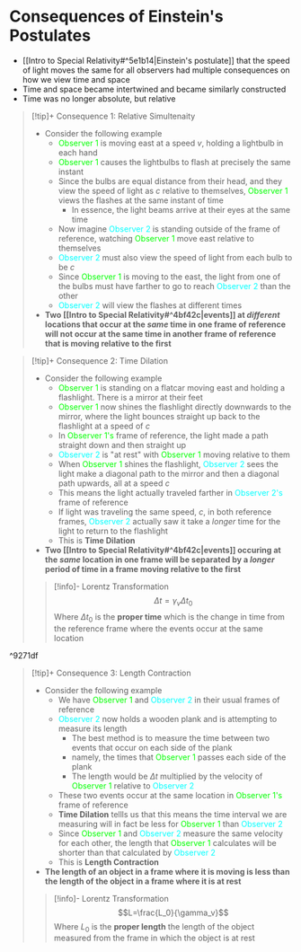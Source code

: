 # Consequences of Einstein's Postulates
- [[Intro to Special Relativity#^5e1b14|Einstein's postulate]] that the speed of light moves the same for all observers had multiple consequences on how we view time and space
- Time and space became intertwined and became similarly constructed
- Time was no longer absolute, but relative

>[!tip]+ Consequence 1: Relative Simultenaity
>- Consider the following example
>	- <font style="color:lime">Observer 1</font> is moving east at a speed $v$, holding a lightbulb in each hand
>	- <font style="color:lime">Observer 1</font> causes the lightbulbs to flash at precisely the same instant
>	- Since the bulbs are equal distance from their head, and they view the speed of light as $c$ relative to themselves, <font style="color:lime">Observer 1</font> views the flashes at the same instant of time
>		- In essence, the light beams arrive at their eyes at the same time
>	- Now imagine <font style="color:cyan">Observer 2</font> is standing outside of the frame of reference, watching <font style="color:lime">Observer 1</font> move east relative to themselves
>	- <font style="color:cyan">Observer 2</font> must also view the speed of light from each bulb to be $c$
>	- Since <font style="color:lime">Observer 1</font> is moving to the east, the light from one of the bulbs must have farther to go to reach <font style="color:cyan">Observer 2</font> than the other
>	- <font style="color:cyan">Observer 2</font> will view the flashes at different times
>- **Two [[Intro to Special Relativity#^4bf42c|events]] at *different* locations that occur at the *same* time in one frame of reference will not occur at the same time in another frame of reference that is moving relative to the first**

>[!tip]+ Consequence 2: Time Dilation
>- Consider the following example
>	-  <font style="color:lime">Observer 1</font> is standing on a flatcar moving east and holding a flashlight. There is a mirror at their feet
>	- <font style="color:lime">Observer 1</font> now shines the flashlight directly downwards to the mirror, where the light bounces straight up back to the flashlight at a speed of $c$
>	- In <font style="color:lime">Observer 1's </font> frame of reference, the light made a path straight down and then straight up
>	- <font style="color:cyan">Observer 2</font> is "at rest" with <font style="color:lime">Observer 1</font> moving relative to them
>	- When <font style="color:lime">Observer 1</font> shines the flashlight, <font style="color:cyan">Observer 2</font> sees the light make a diagonal path to the mirror and then a diagonal path upwards, all at a speed $c$
>	- This means the light actually traveled farther in <font style="color:cyan">Observer 2's</font> frame of reference
>	- If light was traveling the same speed, $c$, in both reference frames, <font style="color:cyan">Observer 2</font> actually saw it take a *longer* time for the light to return to the flashlight
>	- This is **Time Dilation**
>- **Two [[Intro to Special Relativity#^4bf42c|events]] occuring at the *same* location in one frame will be separated by a *longer* period of time in a frame moving relative to the first**
>>[!info]- Lorentz Transformation
>>$$\Delta t=\gamma_v\Delta t_0$$
>>Where $\Delta t_0$ is the **proper time** which is the change in time from the reference frame where the events occur at the same location

^9271df

>[!tip]+ Consequence 3: Length Contraction
>- Consider the following example
>	- We have <font style="color:lime">Observer 1</font> and <font style="color:cyan">Observer 2</font> in their usual frames of reference
>	- <font style="color:cyan">Observer 2</font> now holds a wooden plank and is attempting to measure its length
>		- The best method is to measure the time between two events that occur on each side of the plank
>		- namely, the times that <font style="color:lime">Observer 1</font> passes each side of the plank
>		- The length would be $\Delta t$ multiplied by the velocity of <font style="color:lime">Observer 1</font> relative to <font style="color:cyan">Observer 2</font>
>	- These two events occur at the same location in <font style="color:lime">Observer 1's</font> frame of reference
>	- **Time Dilation** tellls us that this means the time interval we are measuring will in fact be less for <font style="color:lime">Observer 1</font> than <font style="color:cyan">Observer 2</font>
>	- Since <font style="color:lime">Observer 1</font> and <font style="color:cyan">Observer 2</font> measure the same velocity for each other, the length that <font style="color:lime">Observer 1</font> calculates will be shorter than that calculated by <font style="color:cyan">Observer 2</font>
>	- This is **Length Contraction**
>- **The length of an object in a frame where it is moving is less than the length of the object in a frame where it is at rest**
>>[!info]- Lorentz Transformation
>>$$L=\frac{L_0}{\gamma_v}$$
>>Where $L_0$ is the **proper length** the length of the object measured from the frame in which the object is at rest